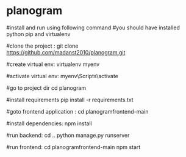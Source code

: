 # planogram
#install and run using following command
#you should have installed python pip and virtualenv 

#clone the project : 
git clone https://github.com/madanst2010/planogram.git

#create virtual env:
virtualenv myenv

#activate virtual env:
myenv\Scripts\activate

#go to project dir
cd planogram

#install requirements
pip install -r requirements.txt

#goto frontend application :
cd planogramfrontend-main

#install dependencies:
npm install

#run backend: 
cd ..
python manage.py runserver

#run frontend:
cd planogramfrontend-main
npm start

